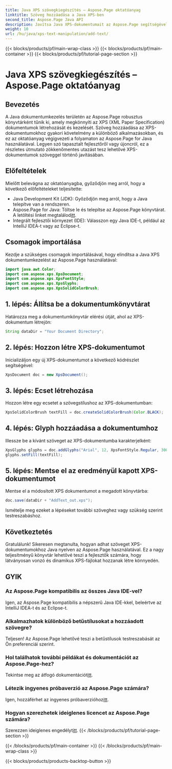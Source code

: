 ```yaml
---
title: Java XPS szövegkiegészítés – Aspose.Page oktatóanyag
linktitle: Szöveg hozzáadása a Java XPS-ben
second_title: Aspose.Page Java API
description: Javítsa Java XPS-dokumentumait az Aspose.Page segítségével! Kövesse lépésenkénti útmutatónkat a könnyű szöveg hozzáadásához. Növelje dokumentumkezelési készségeit még ma.
weight: 10
url: /hu/java/xps-text-manipulation/add-text/
---
```


{{< blocks/products/pf/main-wrap-class >}}
{{< blocks/products/pf/main-container >}}
{{< blocks/products/pf/tutorial-page-section >}}

# Java XPS szövegkiegészítés – Aspose.Page oktatóanyag

## Bevezetés
A Java dokumentumkezelés területén az Aspose.Page robusztus könyvtárként tűnik ki, amely megkönnyíti az XPS (XML Paper Specification) dokumentumok létrehozását és kezelését. Szöveg hozzáadása az XPS-dokumentumokhoz gyakori követelmény a különböző alkalmazásokban, és ez az oktatóanyag végigvezeti a folyamaton az Aspose.Page for Java használatával. Legyen szó tapasztalt fejlesztőről vagy újoncról, ez a részletes útmutató zökkenőmentes utazást tesz lehetővé XPS-dokumentumok szöveggel történő javításában.
## Előfeltételek
Mielőtt belevágna az oktatóanyagba, győződjön meg arról, hogy a következő előfeltételeket teljesítette:
- Java Development Kit (JDK): Győződjön meg arról, hogy a Java telepítve van a rendszeren.
-  Aspose.Page for Java: Töltse le és telepítse az Aspose.Page könyvtárat. A letöltési linket megtalálod[itt](https://releases.aspose.com/page/java/).
- Integrált fejlesztői környezet (IDE): Válasszon egy Java IDE-t, például az IntelliJ IDEA-t vagy az Eclipse-t.
## Csomagok importálása
Kezdje a szükséges csomagok importálásával, hogy elindítsa a Java XPS dokumentumkezelést az Aspose.Page használatával:
```java
import java.awt.Color;
import com.aspose.xps.XpsDocument;
import com.aspose.xps.XpsFontStyle;
import com.aspose.xps.XpsGlyphs;
import com.aspose.xps.XpsSolidColorBrush;
```
## 1. lépés: Állítsa be a dokumentumkönyvtárat
Határozza meg a dokumentumkönyvtár elérési útját, ahol az XPS-dokumentum létrejön:
```java
String dataDir = "Your Document Directory";
```
## 2. lépés: Hozzon létre XPS-dokumentumot
Inicializáljon egy új XPS-dokumentumot a következő kódrészlet segítségével:
```java
XpsDocument doc = new XpsDocument();
```
## 3. lépés: Ecset létrehozása
Hozzon létre egy ecsetet a szövegstílushoz az XPS-dokumentumban:
```java
XpsSolidColorBrush textFill = doc.createSolidColorBrush(Color.BLACK);
```
## 4. lépés: Glyph hozzáadása a dokumentumhoz
Illessze be a kívánt szöveget az XPS-dokumentumba karakterjelként:
```java
XpsGlyphs glyphs = doc.addGlyphs("Arial", 12, XpsFontStyle.Regular, 300f, 450f, "Hello World!");
glyphs.setFill(textFill);
```
## 5. lépés: Mentse el az eredményül kapott XPS-dokumentumot
Mentse el a módosított XPS dokumentumot a megadott könyvtárba:
```java
doc.save(dataDir + "AddText_out.xps");
```
Ismételje meg ezeket a lépéseket további szöveghez vagy szükség szerint testreszabáshoz.
## Következtetés
Gratulálunk! Sikeresen megtanulta, hogyan adhat szöveget XPS-dokumentumokhoz Java nyelven az Aspose.Page használatával. Ez a nagy teljesítményű könyvtár lehetővé teszi a fejlesztők számára, hogy látványosan vonzó és dinamikus XPS-fájlokat hozzanak létre könnyedén.
## GYIK
### Az Aspose.Page kompatibilis az összes Java IDE-vel?
Igen, az Aspose.Page kompatibilis a népszerű Java IDE-kkel, beleértve az IntelliJ IDEA-t és az Eclipse-t.
### Alkalmazhatok különböző betűstílusokat a hozzáadott szövegre?
Teljesen! Az Aspose.Page lehetővé teszi a betűstílusok testreszabását az Ön preferenciái szerint.
### Hol találhatok további példákat és dokumentációt az Aspose.Page-hez?
 Tekintse meg az átfogó dokumentációt[itt](https://reference.aspose.com/page/java/).
### Létezik ingyenes próbaverzió az Aspose.Page számára?
 Igen, hozzáférhet az ingyenes próbaverzióhoz[itt](https://releases.aspose.com/).
### Hogyan szerezhetek ideiglenes licencet az Aspose.Page számára?
 Szerezzen ideiglenes engedélyt[itt](https://purchase.aspose.com/temporary-license/).
{{< /blocks/products/pf/tutorial-page-section >}}

{{< /blocks/products/pf/main-container >}}
{{< /blocks/products/pf/main-wrap-class >}}

{{< blocks/products/products-backtop-button >}}
